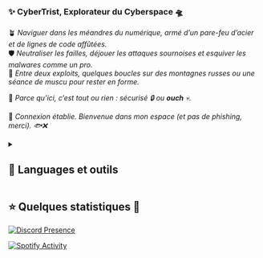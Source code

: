 ### **✨ CyberTrist**, Explorateur du Cyberspace 🛸

🪴 *Naviguer dans les méandres du numérique, armé d’un pare-feu d’acier et de lignes de code affûtées.*  
🛡️ *Neutraliser les failles, déjouer les attaques sournoises et esquiver les malwares comme un pro.*  
🎢 *Entre deux exploits, quelques boucles sur des montagnes russes ou une séance de muscu pour rester en forme.*  

🚀 *Parce qu’ici, c’est tout ou rien : sécurisé 🔒 ou **ouch** 💀.*  

🙌 *Connexion établie. Bienvenue dans mon espace (et pas de phishing, merci). 🐟❌*


<details>
  <summary><h2> 📣 Languages et outils</h2></summary>

### Langages de programmation
<a href="https://www.java.com/en/" target="_blank" rel="noreferrer"><img src="https://cdn.jsdelivr.net/gh/devicons/devicon/icons/java/java-original-wordmark.svg" alt="java" width="50" height="50"/></a>
<a href="https://developer.mozilla.org/en-US/docs/Web/JavaScript" target="_blank" rel="noreferrer"><img src="https://cdn.jsdelivr.net/gh/devicons/devicon/icons/javascript/javascript-plain.svg" alt="javascript" width="50" height="50"/></a>
<a href="https://www.python.org" target="_blank" rel="noreferrer"><img src="https://cdn.jsdelivr.net/gh/devicons/devicon/icons/python/python-original-wordmark.svg" alt="python" width="50" height="50"/></a>

### Développement Front-End
<a href="https://getbootstrap.com/" target="_blank" rel="noreferrer"><img src="https://cdn.jsdelivr.net/gh/devicons/devicon/icons/bootstrap/bootstrap-original-wordmark.svg" alt="bootstrap" width="50" height="50"/></a>
<a href="https://www.w3schools.com/css/" target="_blank" rel="noreferrer"><img src="https://cdn.jsdelivr.net/gh/devicons/devicon/icons/css3/css3-original-wordmark.svg" alt="css3" width="50" height="50"/></a>
<a href="https://www.w3.org/html/" target="_blank" rel="noreferrer"><img src="https://cdn.jsdelivr.net/gh/devicons/devicon/icons/html5/html5-original-wordmark.svg" alt="html5" width="50" height="50"/></a>

### Développement du backend
<a href="https://httpd.apache.org/" target="_blank" rel="noreferrer"><img src="https://cdn.jsdelivr.net/gh/devicons/devicon/icons/apache/apache-original-wordmark.svg" alt="apache" width="50" height="50"/></a>
<a href="https://nodejs.org" target="_blank" rel="noreferrer"><img src="https://cdn.jsdelivr.net/gh/devicons/devicon/icons/nodejs/nodejs-original.svg" alt="nodejs" width="50" height="50"/></a>

### Base de données
<a href="https://www.mongodb.com/" target="_blank" rel="noreferrer"><img src="https://raw.githubusercontent.com/devicons/devicon/master/icons/mongodb/mongodb-original-wordmark.svg" alt="mongodb" width="50" height="50"/></a>
<a href="https://www.mysql.com/" target="_blank" rel="noreferrer"><img src="https://raw.githubusercontent.com/devicons/devicon/master/icons/mysql/mysql-original-wordmark.svg" alt="mysql" width="50" height="50"/></a>
<a href="https://www.oracle.com/" target="_blank" rel="noreferrer"><img src="https://raw.githubusercontent.com/devicons/devicon/master/icons/oracle/oracle-original.svg" alt="oracle" width="50" height="50"/></a>

### DevOps
<a href="https://www.gnu.org/software/bash/" target="_blank" rel="noreferrer"><img src="https://www.vectorlogo.zone/logos/gnu_bash/gnu_bash-icon.svg" alt="bash" width="50" height="50"/></a>
<a href="https://www.docker.com/" target="_blank" rel="noreferrer"><img src="https://raw.githubusercontent.com/devicons/devicon/master/icons/docker/docker-original-wordmark.svg" alt="docker" width="50" height="50"/></a>

### Framework
<a href="https://getbootstrap.com/" target="_blank" rel="noreferrer"><img src="https://upload.wikimedia.org/wikipedia/commons/b/b2/Bootstrap_logo.svg" alt="Boostrap" width="60" height="50"/></a>


### Logiciel
<a href="https://developer.android.com/studio" target="_blank" rel="noreferrer"><img src="https://cdn.jsdelivr.net/gh/devicons/devicon/icons/androidstudio/androidstudio-original.svg" alt="android studio" width="50" height="50"/></a>
<a href="https://www.google.com/chrome/" target="_blank" rel="noreferrer"><img src="https://github.com/ChromeDevTools/devtools-logo/raw/master/logos/svg/chrome-devtools-circle-responsive.svg" alt="chrome" width="50" height="50"/></a>
<a href="https://code.visualstudio.com/" target="_blank" rel="noreferrer"><img src="https://cdn.jsdelivr.net/gh/devicons/devicon/icons/vscode/vscode-original-wordmark.svg" alt="vs code" width="50" height="50"/></a>

### Outils
<a href="https://chat.openai.com/chat" target="_blank" rel="noreferrer"><img src="https://upload.wikimedia.org/wikipedia/commons/0/04/ChatGPT_logo.svg" alt="chatgpt" width="50" height="50"/></a>
<a href="https://github.com/features/copilot" target="_blank" rel="noreferrer"><img src="https://github.gallerycdn.vsassets.io/extensions/github/copilot-nightly/1.86.118/1685065376405/Microsoft.VisualStudio.Services.Icons.Default" alt="copilot" width="50" height="50"/></a>

### Autres
<a href="https://www.canva.com/" target="_blank" rel="noreferrer"><img src="https://cdn.jsdelivr.net/gh/devicons/devicon/icons/canva/canva-original.svg" alt="canva" width="50" height="50"/></a>
<a href="https://www.debian.org/" target="_blank" rel="noreferrer"><img src="https://cdn.jsdelivr.net/gh/devicons/devicon/icons/debian/debian-original-wordmark.svg" alt="debian" width="50" height="50"/></a>
<a href="https://git-scm.com/" target="_blank" rel="noreferrer"><img src="https://cdn.jsdelivr.net/gh/devicons/devicon/icons/git/git-original-wordmark.svg" alt="git" width="50" height="50"/></a>
<a href="https://www.linux.org/" target="_blank" rel="noreferrer"><img src="https://raw.githubusercontent.com/devicons/devicon/master/icons/linux/linux-original.svg" alt="linux" width="50" height="50"/></a>
<a href="https://daringfireball.net/projects/markdown/" target="_blank" rel="noreferrer"><img src="https://cdn.jsdelivr.net/gh/devicons/devicon/icons/markdown/markdown-original.svg" alt="markdown" width="50" height="50"/></a>
<a href="https://blogs.windows.com/blog/tag/windows-11/" target="_blank" rel="noreferrer"><img src="https://upload.wikimedia.org/wikipedia/commons/8/87/Windows_logo_-_2021.svg" alt="windows 11" width="50" height="50"/></a>
</details>

## ⭐ Quelques statistiques 💪

[![Discord Presence](https://lanyard.cnrad.dev/api/634433284285268006?theme=dark&bg=282a36&borderRadius=30&animated=true&idleMessage=No%20RPC%20activity%20detected&showDisplayName=true)](https://discord.com/users/634433284285268006)  

[![Spotify Activity](https://spotify-github-profile.kittinanx.com/api/view?uid=opvbaos7dvnawhftj0c4ge42o&cover_image=true&theme=default&show_offline=false&background_color=282a36&interchange=true&bar_color=ffa200&bar_color_cover=false)](https://spotify-github-profile.vercel.app/api/view?uid=opvbaos7dvnawhftj0c4ge42o&redirect=true)  
